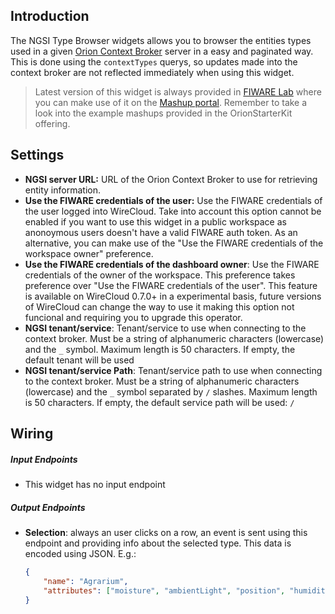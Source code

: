 ## Introduction

The NGSI Type Browser widgets allows you to browser the entities types used in
a given [Orion Context
Broker](http://catalogue.fiware.org/enablers/publishsubscribe-context-broker-orion-context-broker)
server in a easy and paginated way. This is done using the `contextTypes` querys, so
updates made into the context broker are not reflected immediately when using
this widget.

> Latest version of this widget is always provided in [FIWARE
> Lab](https://store.lab.fiware.org/search/keyword/OrionStarterKit) where you
> can make use of it on the [Mashup portal](https://mashup.lab.fiware.org).
> Remember to take a look into the example mashups provided in the OrionStarterKit offering.

## Settings

- **NGSI server URL:** URL of the Orion Context Broker to use for retrieving
  entity information.
- **Use the FIWARE credentials of the user:** Use the FIWARE credentials of the
  user logged into WireCloud. Take into account this option cannot be enabled if
  you want to use this widget in a public workspace as anonoymous users doesn't
  have a valid FIWARE auth token. As an alternative, you can make use of the
  "Use the FIWARE credentials of the workspace owner" preference.
- **Use the FIWARE credentials of the dashboard owner**: Use the FIWARE
  credentials of the owner of the workspace. This preference takes preference
  over "Use the FIWARE credentials of the user". This feature is available on
  WireCloud 0.7.0+ in a experimental basis, future versions of WireCloud can
  change the way to use it making this option not funcional and requiring you to
  upgrade this operator.
- **NGSI tenant/service**: Tenant/service to use when connecting to the context
  broker. Must be a string of alphanumeric characters (lowercase) and the `_`
  symbol. Maximum length is 50 characters. If empty, the default tenant will be
  used
- **NGSI tenant/service Path**: Tenant/service path to use when connecting to
  the context broker. Must be a string of alphanumeric characters (lowercase)
  and the `_` symbol separated by `/` slashes. Maximum length is 50 characters.
  If empty, the default service path will be used: `/`

## Wiring

##### Input Endpoints

- This widget has no input endpoint

##### Output Endpoints

- **Selection**: always an user clicks on a row, an event is sent using this
  endpoint and providing info about the selected type. This data is encoded
  using JSON. E.g.:

    ```json
    {
        "name": "Agrarium",
        "attributes": ["moisture", "ambientLight", "position", "humidity", "temperature"]
    }
    ```
